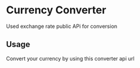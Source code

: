 # Currency Converter
Used exchange rate public APi for conversion

## Usage

Convert your currency by using this converter api url

